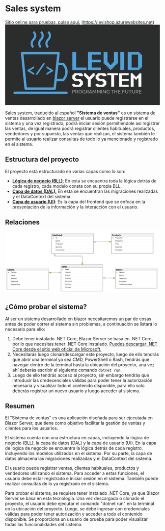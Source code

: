 
# Sales system
[Sitio online para pruebas, pulse aquí.](http://levishop.azurewebsites.net "Sitio online para pruebas, pulse aquí.") (https://levishop.azurewebsites.net)
![](https://raw.githubusercontent.com/JaSsT20/SalesSyste_AP1_Levid/main/Extras/LogoSmall.jpg)

Sales system, traducido al español **"Sistema de ventas"** es un sistema de ventas desarrollado en [blazor server](httphttps://learn.microsoft.com/es-es/aspnet/core/blazor/hosting-models?view=aspnetcore-7.0#blazor-server:// "blazor server") el usuario puede registrarse en el sistema y una vez registrado, podrá iniciar sesión permitiendole así registrar las ventas, de igual manera podrá registrar clientes habituales, productos, vendedores y por supuesto, las ventas que realizan, el sistema también le permite al usuario realizar consultas de todo lo ya mencionado y registrado en el sistema.

## Estructura del proyecto
El proyecto está estructurado en varias capas como lo son:
- [**Lógica de negocio (BLL)**:](https://github.com/JaSsT20/SalesSyste_AP1_Levid/tree/main/BLL "Lógica de negocio (BLL):") En esta se encuentra toda la lógica detrás de cada registro, cada modelo consta con su propia BLL. 
- [ **Capa de datos (DAL)**:](https://github.com/JaSsT20/SalesSyste_AP1_Levid/tree/main/Data " Capa de datos (DAL):") En esta se encuentran las migraciones realizadas y el DataContext del sistema.
- [**Capa de usuario (UI)**](https://github.com/JaSsT20/SalesSyste_AP1_Levid/tree/main/Pages "Capa de usuario (UI)"): Es la capa del frontend que se enfoca en la presentación de la información y la interacción con el usuario. 
## Relaciones
![](https://raw.githubusercontent.com/JaSsT20/SalesSyste_AP1_Levid/main/Extras/DiagramaBD.png)

## ¿Cómo probar el sistema?
Al ser un sistema desarrollado en blazor necesitaremos un par de cosas antes de poder correr el sistema sin problemas, a continuación se listará lo necesario para ello:
1. Debe tener instalado .NET Core, Blazor Server se basa en .NET Core, por lo que necesitas tener .NET Core instalado. [Puedes descargar .NET Core desde el sitio web oficial de Microsoft.](https://dotnet.microsoft.com/en-us/download "Puedes descargar .NET Core desde el sitio web oficial de Microsoft.")
2. Necesitarás luego clonar/descargar este proyecto, luego de ello tendrás que abrir una terminal ya sea CMD, PowerShell o Bash, tendrás que navegar dentro de la terminal hasta la ubicación del proyecto, una vez ahí deberás escribir el siguiente comando `dotnet run`.
3. Luego de ello tendrás acceso al proyecto, sin embargo tendrás que introducir las credecenciales válidas para poder tener la autorización necesaria y visualizar todo el contenido disponible, para ello solo deberás registrar un nuevo usuario y luego acceder al sistema.

## Resumen
El "Sistema de ventas" es una aplicación diseñada para ser ejecutada en Blazor Server, que tiene como objetivo facilitar la gestión de ventas y clientes para los usuarios.

El sistema cuenta con una estructura en capas, incluyendo la lógica de negocio (BLL), la capa de datos (DAL) y la capa de usuario (UI). En la capa de lógica de negocio se encuentra la lógica detrás de cada registro, incluyendo los modelos utilizados en el sistema. Por su parte, la capa de datos almacena las migraciones realizadas y el DataContext del sistema.

El usuario puede registrar ventas, clientes habituales, productos y vendedores utilizando el sistema. Para acceder a estas funciones, el usuario debe estar registrado e iniciar sesión en el sistema. También puede realizar consultas de lo ya registrado en el sistema.

Para probar el sistema, se requiere tener instalado .NET Core, ya que Blazor Server se basa en esta tecnología. Una vez descargado o clonado el proyecto, el usuario debe ejecutar el comando "dotnet run" en la terminal en la ubicación del proyecto. Luego, se debe ingresar con credenciales válidas para poder tener autorización y acceder a todo el contenido disponible. Se proporciona un usuario de prueba para poder visualizar todas las funcionalidades del sistema.
